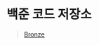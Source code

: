 # 백준 코드 저장소

> [Bronze]([https://github.com/kjptts2241/practice-code/tree/main/%EB%B0%B1%EC%A4%80](https://github.com/kjptts2241/baekjoon/tree/main/Bronze)https://github.com/kjptts2241/baekjoon/tree/main/Bronze)
